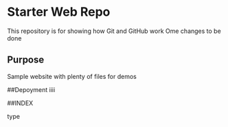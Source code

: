 # Starter Web Repo

This repository is for showing how Git and GitHub work
Ome changes to be done
## Purpose

Sample website with plenty of files for demos


##Depoyment
iiii

##INDEX

type


